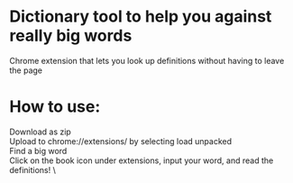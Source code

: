 # Dictionary tool to help you against really big words
Chrome extension that lets you look up definitions without having to leave the page

# How to use:
Download as zip \
Upload to chrome://extensions/ by selecting load unpacked \
Find a big word \
Click on the book icon under extensions, input your word, and read the definitions! \

